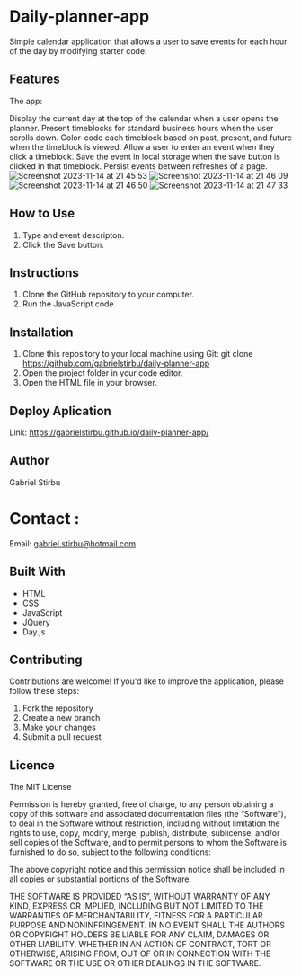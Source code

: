# Daily-planner-app
Simple calendar application that allows a user to save events for each hour of the day by modifying starter code.

## Features
The app:

Display the current day at the top of the calendar when a user opens the planner.
Present timeblocks for standard business hours when the user scrolls down.
Color-code each timeblock based on past, present, and future when the timeblock is viewed.
Allow a user to enter an event when they click a timeblock.
Save the event in local storage when the save button is clicked in that timeblock.
Persist events between refreshes of a page.
![Screenshot 2023-11-14 at 21 45 53](https://github.com/gabrielstirbu/daily-planner-app/assets/145403373/57c27802-2a73-45db-b8f8-23bc5560dedd)
![Screenshot 2023-11-14 at 21 46 09](https://github.com/gabrielstirbu/daily-planner-app/assets/145403373/282d2dce-25ad-4d23-87a3-477e01070c70)
![Screenshot 2023-11-14 at 21 46 50](https://github.com/gabrielstirbu/daily-planner-app/assets/145403373/5e80a475-6f7a-4928-8a35-5de393173663)
![Screenshot 2023-11-14 at 21 47 33](https://github.com/gabrielstirbu/daily-planner-app/assets/145403373/5efb208b-80dc-402f-9d57-8748fa55ea24)



## How to Use 
1. Type and event descripton.
2. Click the Save button.

## Instructions

1. Clone the GitHub repository to your computer.
2. Run the JavaScript code 

## Installation

1. Clone this repository to your local machine using Git: 
git clone https://github.com/gabrielstirbu/daily-planner-app
2. Open the project folder in your code editor.
3. Open the HTML file in your browser.

## Deploy Aplication
Link: https://gabrielstirbu.github.io/daily-planner-app/
## Author
 Gabriel Stirbu
# Contact : 
Email: gabriel.stirbu@hotmail.com

## Built With

- HTML
- CSS
- JavaScript
- JQuery
- Day.js

## Contributing

Contributions are welcome! If you'd like to improve the application, please follow these steps:

1. Fork the repository
2. Create a new branch
3. Make your changes
4. Submit a pull request

## Licence 

The MIT License

Permission is hereby granted, free of charge, to any person obtaining a copy of this software and associated documentation files (the “Software”), to deal in the Software without restriction, including without limitation the rights to use, copy, modify, merge, publish, distribute, sublicense, and/or sell copies of the Software, and to permit persons to whom the Software is furnished to do so, subject to the following conditions:

The above copyright notice and this permission notice shall be included in all copies or substantial portions of the Software.

THE SOFTWARE IS PROVIDED “AS IS”, WITHOUT WARRANTY OF ANY KIND, EXPRESS OR IMPLIED, INCLUDING BUT NOT LIMITED TO THE WARRANTIES OF MERCHANTABILITY, FITNESS FOR A PARTICULAR PURPOSE AND NONINFRINGEMENT. IN NO EVENT SHALL THE AUTHORS OR COPYRIGHT HOLDERS BE LIABLE FOR ANY CLAIM, DAMAGES OR OTHER LIABILITY, WHETHER IN AN ACTION OF CONTRACT, TORT OR OTHERWISE, ARISING FROM, OUT OF OR IN CONNECTION WITH THE SOFTWARE OR THE USE OR OTHER DEALINGS IN THE SOFTWARE.
